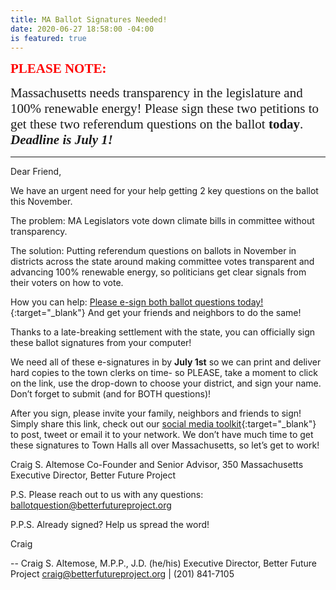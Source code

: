 ```yaml
---
title: MA Ballot Signatures Needed!
date: 2020-06-27 18:58:00 -04:00
is featured: true
---
```


<span style="font-family:Papyrus; font-size:1.5em; color:red;">**PLEASE NOTE:**</span>

<span style="font-family:Papyrus; font-size:1.5em;">Massachusetts needs transparency in the legislature and 100% renewable energy! Please sign these two petitions to get these two referendum questions on the ballot **today**.  ***Deadline is July 1!***</span>

---

Dear Friend,

We have an urgent need for your help getting 2 key questions on the ballot this November.

The problem: MA Legislators vote down climate bills in committee without transparency.

The solution: Putting referendum questions on ballots in November in districts across the state around making committee votes transparent and advancing 100% renewable energy, so politicians get clear signals from their voters on how to vote.

How you can help: [Please e-sign both ballot questions today!](https://maclimatedemocracy.org){:target="_blank"} And get your friends and neighbors to do the same!

Thanks to a late-breaking settlement with the state, you can officially sign these ballot signatures from your computer!

We need all of these e-signatures in by **July 1st** so we can print and deliver hard copies to the town clerks on time- so PLEASE, take a moment to click on the link, use the drop-down to choose your district, and sign your name. Don’t forget to submit (and for BOTH questions)!

After you sign, please invite your family, neighbors and friends to sign! Simply share this link, check out our [social media toolkit](https://docs.google.com/document/d/1nsjCtMsYnvTqiNu3RTu14H6oJ9LGJ-TIxyERtlnfmq8/edit){:target="_blank"}  to post, tweet or email it to your network.
We don’t have much time to get these signatures to Town Halls all over Massachusetts, so let’s get to work!

Craig S. Altemose
Co-Founder and Senior Advisor, 350 Massachusetts
Executive Director, Better Future Project

P.S. Please reach out to us with any questions: ballotquestion@betterfutureproject.org

P.P.S. Already signed? Help us spread the word!

Craig

--
Craig S. Altemose, M.P.P., J.D. (he/his)
Executive Director, Better Future Project
craig@betterfutureproject.org | (201) 841-7105